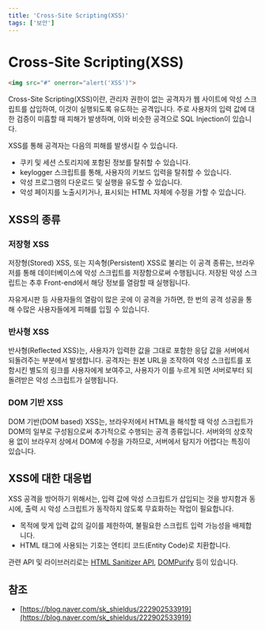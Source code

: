 ```yaml
---
title: 'Cross-Site Scripting(XSS)'
tags: ['보안']
---
```


# Cross-Site Scripting(XSS)

```html
<img src="#" onerror="alert('XSS')">
```

Cross-Site Scripting(XSS)이란, 관리자 권한이 없는 공격자가 웹 사이트에 악성 스크립트를 삽입하여, 이것이 실행되도록 유도하는 공격입니다. 주로 사용자의 입력 값에 대한 검증이 미흡할 때 피해가 발생하며, 이와 비슷한 공격으로 SQL Injection이 있습니다.

XSS를 통해 공격자는 다음의 피해를 발생시킬 수 있습니다.

* 쿠키 및 세션 스토리지에 포함된 정보를 탈취할 수 있습니다.
* keylogger 스크립트를 통해, 사용자의 키보드 입력을 탈취할 수 있습니다.
* 악성 프로그램의 다운로드 및 실행을 유도할 수 있습니다.
* 악성 페이지를 노출시키거나, 표시되는 HTML 자체에 수정을 가할 수 있습니다.

## XSS의 종류

### 저장형 XSS

저장형(Stored) XSS, 또는 지속형(Persistent) XSS로 불리는 이 공격 종류는, 브라우저를 통해 데이터베이스에 악성 스크립트를 저장함으로써 수행됩니다. 저장된 악성 스크립트는 추후 Front-end에서 해당 정보를 열람할 때 실행됩니다.

자유게시판 등 사용자들의 열람이 많은 곳에 이 공격을 가하면, 한 번의 공격 성공을 통해 수많은 사용자들에게 피해를 입힐 수 있습니다.

### 반사형 XSS
반사형(Reflected XSS)는, 사용자가 입력한 값을 그대로 포함한 응답 값을 서버에서 되돌려주는 부분에서 발생합니다. 공격자는 원본 URL을 조작하여 악성 스크립트를 포함시킨 별도의 링크를 사용자에게 보여주고, 사용자가 이를 누르게 되면 서버로부터 되돌려받은 악성 스크립트가 실행됩니다.

### DOM 기반 XSS
DOM 기반(DOM based) XSS는, 브라우저에서 HTML을 해석할 때 악성 스크립트가 DOM의 일부로 구성됨으로써 추가적으로 수행되는 공격 종류입니다. 서버와의 상호작용 없이 브라우저 상에서 DOM에 수정을 가하므로, 서버에서 탐지가 어렵다는 특징이 있습니다.


## XSS에 대한 대응법

XSS 공격을 방어하기 위해서는, 입력 값에 악성 스크립트가 삽입되는 것을 방지함과 동시에, 출력 시 악성 스크립트가 동작하지 않도록 무효화하는 작업이 필요합니다.

* 목적에 맞게 입력 값의 길이를 제한하여, 불필요한 스크립트 입력 가능성을 배제합니다.
* HTML 태그에 사용되는 기호는 엔티티 코드(Entity Code)로 치환합니다.

관련 API 및 라이브러리로는 [HTML Sanitizer API](https://developer.mozilla.org/en-US/docs/Web/API/HTML_Sanitizer_API), [DOMPurify](https://github.com/cure53/DOMPurify) 등이 있습니다.


## 참조

* [https://blog.naver.com/sk_shieldus/222902533919](https://blog.naver.com/sk_shieldus/222902533919)
